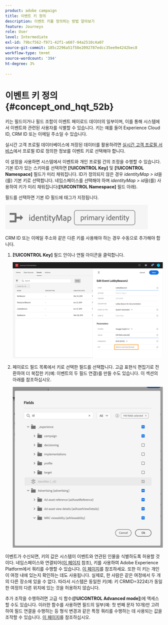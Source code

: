 ```yaml
---
product: adobe campaign
title: 이벤트 키 정의
description: 이벤트 키를 정의하는 방법 알아보기
feature: Journeys
role: User
level: Intermediate
exl-id: 79bcf562-f971-42f1-a607-94a2510c4a07
source-git-commit: 185c2296a51f58e2092787edcc35ee9e4242bec8
workflow-type: tm+mt
source-wordcount: '394'
ht-degree: 3%

---
```


# 이벤트 키 정의 {#concept_ond_hqt_52b}

키는 필드이거나 필드 조합이 이벤트 페이로드 데이터의 일부이며, 이를 통해 시스템에서 이벤트와 관련된 사용자를 식별할 수 있습니다. 키는 예를 들어 Experience Cloud ID, CRM ID 또는 이메일 주소일 수 있습니다.

실시간 고객 프로필 데이터베이스에 저장된 데이터를 활용하려면 [실시간 고객 프로필 서비스](https://experienceleague.adobe.com/docs/experience-platform/profile/home.html?lang=ko)에서 프로필 ID로 정의한 정보를 이벤트 키로 선택해야 합니다.

이 설정을 사용하면 시스템에서 이벤트와 개인 프로필 간의 조정을 수행할 수 있습니다. 기본 ID가 있는 스키마를 선택하면 **[!UICONTROL Key]** 및 **[!UICONTROL Namespace]** 필드가 미리 채워집니다. ID가 정의되지 않은 경우 _identityMap > id_&#x200B;을(를) 기본 키로 선택합니다. 네임스페이스를 선택해야 하며 _identityMap > id_&#x200B;을(를) 사용하여 키가 미리 채워집니다(**[!UICONTROL Namespace]** 필드 아래).

필드를 선택하면 기본 ID 필드에 태그가 지정됩니다.

![](../assets/primary-identity.png)

CRM ID 또는 이메일 주소와 같은 다른 키를 사용해야 하는 경우 수동으로 추가해야 합니다.

1. **[!UICONTROL Key]** 필드 안이나 연필 아이콘을 클릭합니다.

   ![](../assets/journey16.png)

1. 페이로드 필드 목록에서 키로 선택한 필드를 선택합니다. 고급 표현식 편집기로 전환하여 더 복잡한 키(예: 이벤트의 두 필드 연결)를 만들 수도 있습니다. 이 섹션의 아래를 참조하십시오.

   ![](../assets/journey20.png)

이벤트가 수신되면, 키의 값은 시스템이 이벤트와 연관된 인물을 식별하도록 허용할 것이다. 네임스페이스와 연결되어([이 페이지](../event/selecting-the-namespace.md) 참조), 키를 사용하여 Adobe Experience Platform에서 쿼리를 수행할 수 있습니다. [이 페이지](../building-journeys/about-orchestration-activities.md)를 참조하세요.
또한 이 키는 개인이 여정 내에 있는지 확인하는 데도 사용됩니다. 실제로, 한 사람은 같은 여정에서 두 개의 다른 장소에 있을 수 없다. 따라서 시스템은 동일한 키(예: 키 CRMID=3224)가 동일한 여정의 다른 위치에 있는 것을 허용하지 않습니다.

추가 조작을 수행하려면 고급 식 함수(**[!UICONTROL Advanced mode]**)에 액세스할 수도 있습니다. 이러한 함수를 사용하면 필드의 일부(예: 첫 번째 문자 10개)만 고려하여 필드 연결을 수행하는 등 형식 변경과 같은 특정 쿼리를 수행하는 데 사용되는 값을 조작할 수 있습니다. [이 페이지](../expression/expressionadvanced.md)를 참조하십시오.

